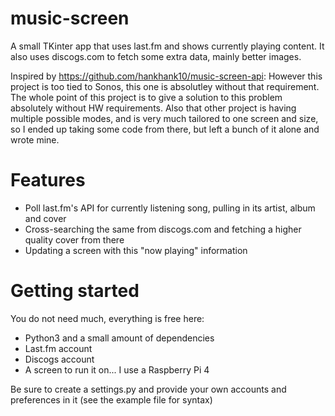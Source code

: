 # music-screen

A small TKinter app that uses last.fm and shows currently playing content. It also uses discogs.com to fetch some extra data, mainly better images.

Inspired by https://github.com/hankhank10/music-screen-api: However this project is too tied to Sonos, this one is absolutley without that requirement. The whole point of this project is to give a solution to this problem absolutely without HW requirements. Also that other project is having multiple possible modes, and is very much tailored to one screen and size, so I ended up taking some code from there, but left a bunch of it alone and wrote mine.

# Features

- Poll last.fm's API for currently listening song, pulling in its artist, album and cover
- Cross-searching the same from discogs.com and fetching a higher quality cover from there
- Updating a screen with this "now playing" information

# Getting started

You do not need much, everything is free here:
- Python3 and a small amount of dependencies
- Last.fm account
- Discogs account
- A screen to run it on... I use a Raspberry Pi 4

Be sure to create a settings.py and provide your own accounts and preferences in it (see the example file for syntax)